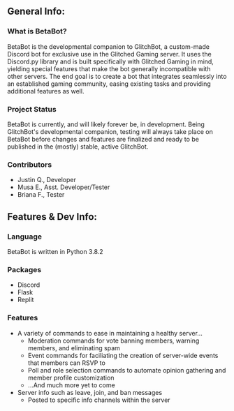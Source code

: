 ## General Info:
### What is BetaBot?
BetaBot is the developmental companion to GlitchBot, a custom-made Discord bot for exclusive use in the Glitched Gaming server. It uses the Discord.py library and is built specifically with Glitched Gaming in mind, yielding special features that make the bot generally incompatible with other servers. The end goal is to create a bot that integrates seamlessly into an established gaming community, easing existing tasks and providing additional features as well.

### Project Status
BetaBot is currently, and will likely forever be, in development. Being GlitchBot's developmental companion, testing will always take place on BetaBot before changes and features are finalized and ready to be published in the (mostly) stable, active GlitchBot.

### Contributors
* Justin Q., Developer
* Musa E., Asst. Developer/Tester
* Briana F., Tester

## Features & Dev Info:
### Language
BetaBot is written in Python 3.8.2

### Packages
* Discord
* Flask
* Replit

### Features
* A variety of commands to ease in maintaining a healthy server...
  * Moderation commands for vote banning members, warning members, and eliminating spam
  * Event commands for faciliating the creation of server-wide events that members can RSVP to
  * Poll and role selection commands to automate opinion gathering and member profile customization
  * ...And much more yet to come
* Server info such as leave, join, and ban messages
  * Posted to specific info channels within the server